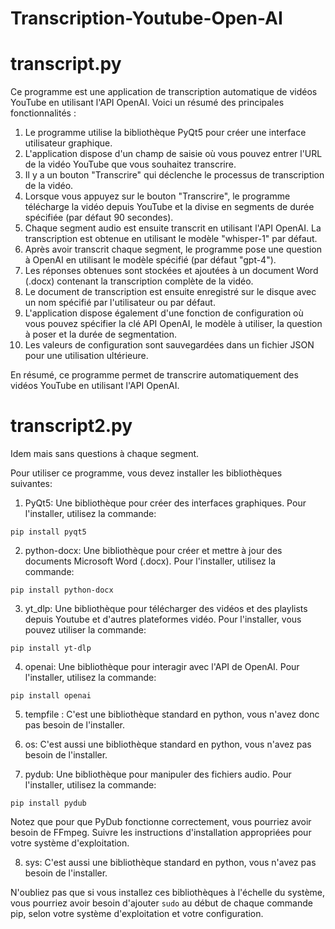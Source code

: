 # Transcription-Youtube-Open-AI

# transcript.py
Ce programme est une application de transcription automatique de vidéos YouTube en utilisant l'API OpenAI. Voici un résumé des principales fonctionnalités :

1. Le programme utilise la bibliothèque PyQt5 pour créer une interface utilisateur graphique.
2. L'application dispose d'un champ de saisie où vous pouvez entrer l'URL de la vidéo YouTube que vous souhaitez transcrire.
3. Il y a un bouton "Transcrire" qui déclenche le processus de transcription de la vidéo.
4. Lorsque vous appuyez sur le bouton "Transcrire", le programme télécharge la vidéo depuis YouTube et la divise en segments de durée spécifiée (par défaut 90 secondes).
5. Chaque segment audio est ensuite transcrit en utilisant l'API OpenAI. La transcription est obtenue en utilisant le modèle "whisper-1" par défaut.
6. Après avoir transcrit chaque segment, le programme pose une question à OpenAI en utilisant le modèle spécifié (par défaut "gpt-4").
7. Les réponses obtenues sont stockées et ajoutées à un document Word (.docx) contenant la transcription complète de la vidéo.
8. Le document de transcription est ensuite enregistré sur le disque avec un nom spécifié par l'utilisateur ou par défaut.
9. L'application dispose également d'une fonction de configuration où vous pouvez spécifier la clé API OpenAI, le modèle à utiliser, la question à poser et la durée de segmentation.
10. Les valeurs de configuration sont sauvegardées dans un fichier JSON pour une utilisation ultérieure.

En résumé, ce programme permet de transcrire automatiquement des vidéos YouTube en utilisant l'API OpenAI.

# transcript2.py
Idem mais sans questions à chaque segment.


Pour utiliser ce programme, vous devez installer les bibliothèques suivantes:

1. PyQt5: Une bibliothèque pour créer des interfaces graphiques. Pour l'installer, utilisez la commande:
```
pip install pyqt5
```
2. python-docx: Une bibliothèque pour créer et mettre à jour des documents Microsoft Word (.docx). Pour l'installer, utilisez la commande:
```
pip install python-docx
```
3. yt_dlp: Une bibliothèque pour télécharger des vidéos et des playlists depuis Youtube et d'autres plateformes vidéo. Pour l'installer, vous pouvez utiliser la commande:
```
pip install yt-dlp
```
4. openai: Une bibliothèque pour interagir avec l'API de OpenAI. Pour l'installer, utilisez la commande:
```
pip install openai
```
5. tempfile : C'est une bibliothèque standard en python, vous n'avez donc pas besoin de l'installer.

6. os: C'est aussi une bibliothèque standard en python, vous n'avez pas besoin de l'installer.

7. pydub: Une bibliothèque pour manipuler des fichiers audio. Pour l'installer, utilisez la commande:
```
pip install pydub
```
Notez que pour que PyDub fonctionne correctement, vous pourriez avoir besoin de FFmpeg. Suivre les instructions d'installation appropriées pour votre système d'exploitation. 

8. sys: C'est aussi une bibliothèque standard en python, vous n'avez pas besoin de l'installer.

N'oubliez pas que si vous installez ces bibliothèques à l'échelle du système, vous pourriez avoir besoin d'ajouter `sudo` au début de chaque commande pip, selon votre système d'exploitation et votre configuration.
